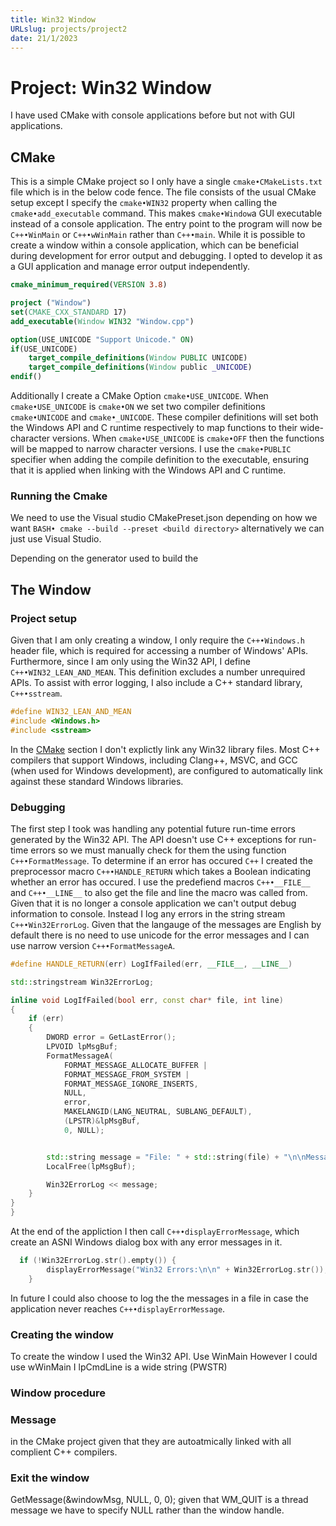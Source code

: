 ```yaml
---
title: Win32 Window
URLslug: projects/project2
date: 21/1/2023
---
```


# Project: Win32 Window
I have used CMake with console applications before but not with GUI applications.

## CMake
This is a simple CMake project so I only have a single `cmake•CMakeLists.txt` file which is in the below code fence. The file consists of the usual CMake setup except I specify the `cmake•WIN32` property when calling the `cmake•add_executable` command. This makes `cmake•Window`a GUI executable instead of a console application. The entry point to the program will now be `C++•WinMain` or `C++•wWinMain` rather than `C++•main`.
While it is possible to create a window within a console application, which can be beneficial during development for error output and debugging. I opted to develop it as a GUI application and manage error output independently.

```cmake {numberLines, filePath:{path:'Win32-Window/CMakeLists.txt', link:'https://github.com/james-door/Win32-Window/blob/master/CMakeLists.txt'}}
cmake_minimum_required(VERSION 3.8)

project ("Window")
set(CMAKE_CXX_STANDARD 17)
add_executable(Window WIN32 "Window.cpp")

option(USE_UNICODE "Support Unicode." ON)
if(USE_UNICODE)
    target_compile_definitions(Window PUBLIC UNICODE)
    target_compile_definitions(Window public _UNICODE)
endif()
```
Additionally I create a CMake Option `cmake•USE_UNICODE`. When `cmake•USE_UNICODE` is `cmake•ON` we set two compiler definitions `cmake•UNICODE` and `cmake•_UNICODE`. These compiler definitions will set both the Windows API and C runtime respectively to map functions to their wide-character versions. When `cmake•USE_UNICODE` is `cmake•OFF` then the functions will be mapped to narrow character versions. I use the `cmake•PUBLIC` specifier when adding the compile definition to the executable, ensuring that it is applied when linking with the Windows API and C runtime.

### Running the Cmake
We need to use the Visual studio CMakePreset.json depending on how we want `BASH• cmake --build --preset <build directory>` alternatively we can just use Visual Studio.   

Depending on the generator used to build the 


## The Window

### Project setup
Given that I am only creating a window, I only require the `C++•Windows.h` header file, which is required for accessing a number of Windows' APIs. Furthermore, since I am only using the Win32 API, I define `C++•WIN32_LEAN_AND_MEAN`. This definition excludes a number unrequired APIs. To assist with error logging, I also include a C++ standard library, `C++•sstream`. 
```C++ {numberLines: 1, filePath:{path: 'Win32-Window/Window.cpp',link:'https://github.com/james-door/Win32-Window/blob/master/Window.cpp'}}
#define WIN32_LEAN_AND_MEAN
#include <Windows.h>
#include <sstream>
```
In the [CMake](#CMake) section I don't explictly link any Win32 library files. Most C++ compilers that support Windows, including Clang++, MSVC, and GCC (when used for Windows development), are configured to automatically link against these standard Windows libraries.

### Debugging
The first step I took was handling any potential future run-time errors generated by the Win32 API. The API doesn't use C++ exceptions for run-time errors so we must manually check for them the using function `C++•FormatMessage`. 
To determine if an error has occured `C++` I created the preprocessor macro `C++•HANDLE_RETURN` which takes a Boolean indicating whether an error has occured. I use the predefiend macros `C++•__FILE__` and `C++•__LINE__` to also get the file and line the macro was called from. Given that it is no longer a console application we can't output debug information to console. Instead I log any errors in the string stream `C++•Win32ErrorLog`. Given that the langauge of the messages are English by default there is no need to use unicode for the error messages and I can use narrow version `C++•FormatMessageA`.
```C++ {numberLines: 7, filePath:{path: 'Win32-Window/Window.cpp',link:'https://github.com/james-door/Win32-Window/blob/master/Window.cpp'}}
#define HANDLE_RETURN(err) LogIfFailed(err, __FILE__, __LINE__)

std::stringstream Win32ErrorLog;

inline void LogIfFailed(bool err, const char* file, int line)
{
    if (err)
    {
        DWORD error = GetLastError();
        LPVOID lpMsgBuf;
        FormatMessageA(
            FORMAT_MESSAGE_ALLOCATE_BUFFER |
            FORMAT_MESSAGE_FROM_SYSTEM |
            FORMAT_MESSAGE_IGNORE_INSERTS,
            NULL,
            error,
            MAKELANGID(LANG_NEUTRAL, SUBLANG_DEFAULT),
            (LPSTR)&lpMsgBuf,
            0, NULL);


        std::string message = "File: " + std::string(file) + "\n\nMessage: " + std::string((char*)lpMsgBuf) + "\n\nLine: " + std::to_string(line);
        LocalFree(lpMsgBuf);

        Win32ErrorLog << message;
    }
}
}
```
At the end of the appliction I then call `C++•displayErrorMessage`, which create an ASNI Windows dialog box with any error messages in it.
```C++ {numberLines:116, filePath:{path: 'Win32-Window/Window.cpp',link:'https://github.com/james-door/Win32-Window/blob/master/Window.cpp'}}
  if (!Win32ErrorLog.str().empty()) {
        displayErrorMessage("Win32 Errors:\n\n" + Win32ErrorLog.str());
    }
```
 In future I could also choose to log the the messages in a file in case the application never reaches `C++•displayErrorMessage`.


### Creating the window
To create the window I used the Win32 API.
Use WinMain However I could use wWinMain I lpCmdLine is a wide string (PWSTR)

### Window procedure

### Message 









in the CMake project given that they are autoatmically linked with all complient C++ compilers.


### Exit the window 

GetMessage(&windowMsg, NULL, 0, 0); given that WM_QUIT is a thread message we have to specify NULL rather than the window handle. 



